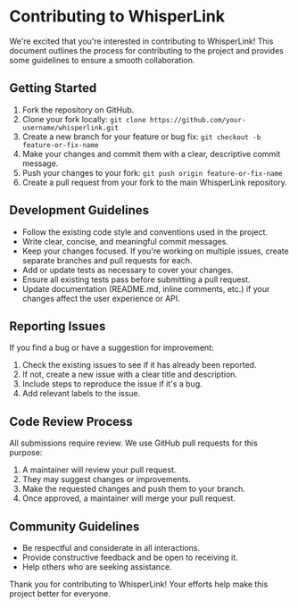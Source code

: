 # Contributing to WhisperLink

We're excited that you're interested in contributing to WhisperLink! This document outlines the process for contributing to the project and provides some guidelines to ensure a smooth collaboration.

## Getting Started

1. Fork the repository on GitHub.
2. Clone your fork locally: `git clone https://github.com/your-username/whisperlink.git`
3. Create a new branch for your feature or bug fix: `git checkout -b feature-or-fix-name`
4. Make your changes and commit them with a clear, descriptive commit message.
5. Push your changes to your fork: `git push origin feature-or-fix-name`
6. Create a pull request from your fork to the main WhisperLink repository.

## Development Guidelines

- Follow the existing code style and conventions used in the project.
- Write clear, concise, and meaningful commit messages.
- Keep your changes focused. If you're working on multiple issues, create separate branches and pull requests for each.
- Add or update tests as necessary to cover your changes.
- Ensure all existing tests pass before submitting a pull request.
- Update documentation (README.md, inline comments, etc.) if your changes affect the user experience or API.

## Reporting Issues

If you find a bug or have a suggestion for improvement:

1. Check the existing issues to see if it has already been reported.
2. If not, create a new issue with a clear title and description.
3. Include steps to reproduce the issue if it's a bug.
4. Add relevant labels to the issue.

## Code Review Process

All submissions require review. We use GitHub pull requests for this purpose:

1. A maintainer will review your pull request.
2. They may suggest changes or improvements.
3. Make the requested changes and push them to your branch.
4. Once approved, a maintainer will merge your pull request.

## Community Guidelines

- Be respectful and considerate in all interactions.
- Provide constructive feedback and be open to receiving it.
- Help others who are seeking assistance.

Thank you for contributing to WhisperLink! Your efforts help make this project better for everyone.
